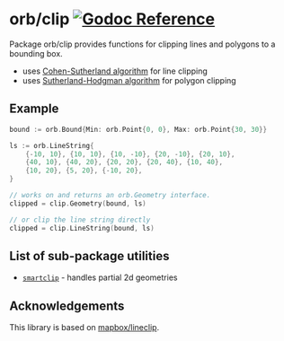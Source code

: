 # orb/clip [![Godoc Reference](https://pkg.go.dev/badge/github.com/hexaforce/orb)](https://pkg.go.dev/github.com/hexaforce/orb/clip)

Package orb/clip provides functions for clipping lines and polygons to a bounding box.

-   uses [Cohen-Sutherland algorithm](https://en.wikipedia.org/wiki/Cohen%E2%80%93Sutherland_algorithm) for line clipping
-   uses [Sutherland-Hodgman algorithm](https://en.wikipedia.org/wiki/Sutherland%E2%80%93Hodgman_algorithm) for polygon clipping

## Example

```go
bound := orb.Bound{Min: orb.Point{0, 0}, Max: orb.Point{30, 30}}

ls := orb.LineString{
    {-10, 10}, {10, 10}, {10, -10}, {20, -10}, {20, 10},
    {40, 10}, {40, 20}, {20, 20}, {20, 40}, {10, 40},
    {10, 20}, {5, 20}, {-10, 20},
}

// works on and returns an orb.Geometry interface.
clipped = clip.Geometry(bound, ls)

// or clip the line string directly
clipped = clip.LineString(bound, ls)
```

## List of sub-package utilities

-   [`smartclip`](smartclip) - handles partial 2d geometries

## Acknowledgements

This library is based on [mapbox/lineclip](https://github.com/mapbox/lineclip).
